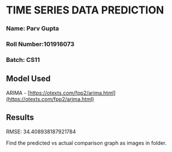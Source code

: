 # TIME SERIES DATA PREDICTION

### Name: Parv Gupta

### Roll Number:101916073

### Batch: CS11


## Model Used	

ARIMA - [https://otexts.com/fpp2/arima.html](https://otexts.com/fpp2/arima.html)

## Results

RMSE: 34.408938187921784

Find the predicted vs actual comparison graph as images in folder.
